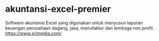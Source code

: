# akuntansi-excel-premier
Software akuntansi Excel yang digunakan untuk menyusun laporan keuangan perusahaan dagang, jasa, manufaktur dan lembaga non.profit.
https://www.xclmedia.com/
